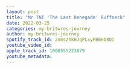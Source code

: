 ```yaml
---
layout: post
title: "Mr TNT 'The Last Renegade' Ruffneck"
date: 2022-03-25
categories: my-britwres-journey
author: my-britwres-journey
spotify_track_id: 2nmszhkHJqPLxyPBBHb8Qi
youtube_video_id: 
apple_track_id: 1000555223879
youtube_metadata: 
---
```

